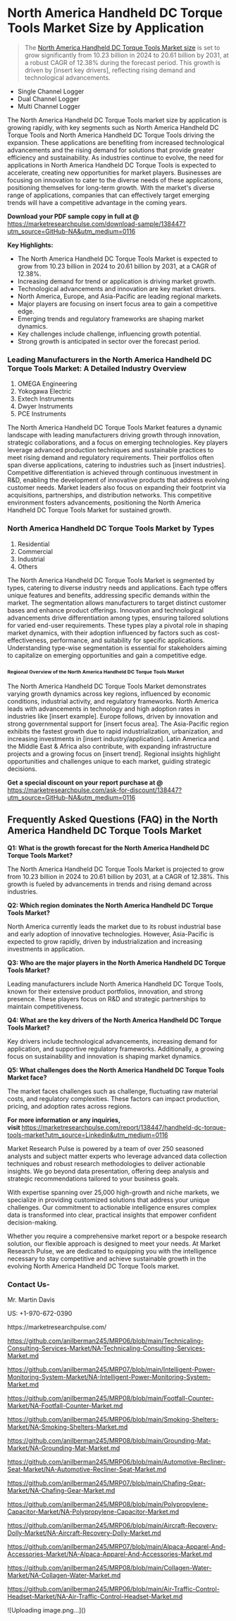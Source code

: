 <h1>North America Handheld DC Torque Tools Market&nbsp;Size by Application</h1><blockquote><p>The <a href="https://marketresearchpulse.com/download-sample/138447?utm_source=GitHub-NA&amp;utm_medium=0116">North America Handheld DC Torque Tools Market size</a> is set to grow significantly from 10.23 billion in 2024 to 20.61 billion by 2031, at a robust CAGR of 12.38% during the forecast period. This growth is driven by [insert key drivers], reflecting rising demand and technological advancements.</p></blockquote><ul><li>Single Channel Logger<li> Dual Channel Logger<li> Multi Channel Logger</li></ul><p>The North America Handheld DC Torque Tools market size by application is growing rapidly, with key segments such as North America Handheld DC Torque Tools and North America Handheld DC Torque Tools driving the expansion. These applications are benefiting from increased technological advancements and the rising demand for solutions that provide greater efficiency and sustainability. As industries continue to evolve, the need for applications in North America Handheld DC Torque Tools is expected to accelerate, creating new opportunities for market players. Businesses are focusing on innovation to cater to the diverse needs of these applications, positioning themselves for long-term growth. With the market's diverse range of applications, companies that can effectively target emerging trends will have a competitive advantage in the coming years.</p><p><strong>Download your PDF sample copy in full at @ </strong><a href="https://marketresearchpulse.com/download-sample/138447?utm_source=GitHub-NA&amp;utm_medium=0116">https://marketresearchpulse.com/download-sample/138447?utm_source=GitHub-NA&amp;utm_medium=0116</a></p><p><strong>Key Highlights: </strong></p><ul><li>The North America Handheld DC Torque Tools Market is expected to grow from 10.23 billion in 2024 to 20.61 billion by 2031, at a CAGR of 12.38%.</li><li>Increasing demand for trend or application is driving market growth.</li><li>Technological advancements and innovation are key market drivers.</li><li>North America, Europe, and Asia-Pacific are leading regional markets.</li><li>Major players are focusing on insert focus area to gain a competitive edge.</li><li>Emerging trends and regulatory frameworks are shaping market dynamics.</li><li>Key challenges include challenge, influencing growth potential.</li><li>Strong growth is anticipated in sector over the forecast period.</li></ul><h3>Leading Manufacturers in the North America Handheld DC Torque Tools Market: A Detailed Industry Overview</h3><ol><li>OMEGA Engineering</li><li>Yokogawa Electric</li><li>Extech Instruments</li><li>Dwyer Instruments</li><li>PCE Instruments</li></ol><div class="flex max-w-full flex-col flex-grow"><div class="min-h-8 text-message flex w-full flex-col items-end gap-2 whitespace-normal break-words [.text-message+&amp;]:mt-5" dir="auto" data-message-author-role="assistant" data-message-id="fd8432e4-4910-450d-b182-61b7bfb0a01f" data-message-model-slug="gpt-4o"><div class="flex w-full flex-col gap-1 empty:hidden first:pt-[3px]"><div class="markdown prose w-full break-words dark:prose-invert light"><p>The North America Handheld DC Torque Tools Market features a dynamic landscape with leading manufacturers driving growth through innovation, strategic collaborations, and a focus on emerging technologies. Key players leverage advanced production techniques and sustainable practices to meet rising demand and regulatory requirements. Their portfolios often span diverse applications, catering to industries such as [insert industries]. Competitive differentiation is achieved through continuous investment in R&amp;D, enabling the development of innovative products that address evolving customer needs. Market leaders also focus on expanding their footprint via acquisitions, partnerships, and distribution networks. This competitive environment fosters advancements, positioning the North America Handheld DC Torque Tools Market for sustained growth.</p></div></div></div></div><h3>North America Handheld DC Torque Tools Market by Types</h3><ol><li>Residential<li> Commercial<li> Industrial<li> Others</li></ol><div class="flex max-w-full flex-col flex-grow"><div class="min-h-8 text-message flex w-full flex-col items-end gap-2 whitespace-normal break-words [.text-message+&amp;]:mt-5" dir="auto" data-message-author-role="assistant" data-message-id="084470be-0bb7-4664-bddf-5156b4f41249" data-message-model-slug="gpt-4o-mini"><div class="flex w-full flex-col gap-1 empty:hidden first:pt-[3px]"><div class="markdown prose w-full break-words dark:prose-invert light"><p>The North America Handheld DC Torque Tools Market is segmented by types, catering to diverse industry needs and applications. Each type offers unique features and benefits, addressing specific demands within the market. The segmentation allows manufacturers to target distinct customer bases and enhance product offerings. Innovation and technological advancements drive differentiation among types, ensuring tailored solutions for varied end-user requirements. These types play a pivotal role in shaping market dynamics, with their adoption influenced by factors such as cost-effectiveness, performance, and suitability for specific applications. Understanding type-wise segmentation is essential for stakeholders aiming to capitalize on emerging opportunities and gain a competitive edge.</p></div></div></div></div><h3><span style="font-size: 11px;">Regional Overview of the North America Handheld DC Torque Tools Market</span></h3><div class="flex max-w-full flex-col flex-grow"><div class="min-h-8 text-message flex w-full flex-col items-end gap-2 whitespace-normal break-words [.text-message+&amp;]:mt-5" dir="auto" data-message-author-role="assistant" data-message-id="e9038762-ce64-4e30-91c9-9bd413514231" data-message-model-slug="gpt-4o-mini"><div class="flex w-full flex-col gap-1 empty:hidden first:pt-[3px]"><div class="markdown prose w-full break-words dark:prose-invert light"><p>The North America Handheld DC Torque Tools Market demonstrates varying growth dynamics across key regions, influenced by economic conditions, industrial activity, and regulatory frameworks. North America leads with advancements in technology and high adoption rates in industries like [insert example]. Europe follows, driven by innovation and strong governmental support for [insert focus area]. The Asia-Pacific region exhibits the fastest growth due to rapid industrialization, urbanization, and increasing investments in [insert industry/application]. Latin America and the Middle East &amp; Africa also contribute, with expanding infrastructure projects and a growing focus on [insert trend]. Regional insights highlight opportunities and challenges unique to each market, guiding strategic decisions.</p></div></div></div></div><p><strong>Get a special discount on your report purchase at @ </strong><a href="https://marketresearchpulse.com/ask-for-discount/138447?utm_source=GitHub-NA&amp;utm_medium=0116">https://marketresearchpulse.com/ask-for-discount/138447?utm_source=GitHub-NA&amp;utm_medium=0116</a></p><h2>Frequently Asked Questions (FAQ) in the North America Handheld DC Torque Tools Market</h2><p><strong>Q1: What is the growth forecast for the North America Handheld DC Torque Tools Market?</strong></p><p>The North America Handheld DC Torque Tools Market is projected to grow from 10.23 billion in 2024 to 20.61 billion by 2031, at a CAGR of 12.38%. This growth is fueled by advancements in trends and rising demand across industries.</p><p><strong>Q2: Which region dominates the North America Handheld DC Torque Tools Market?</strong></p><p>North America currently leads the market due to its robust industrial base and early adoption of innovative technologies. However, Asia-Pacific is expected to grow rapidly, driven by industrialization and increasing investments in application.</p><p><strong>Q3: Who are the major players in the North America Handheld DC Torque Tools Market?</strong></p><p>Leading manufacturers include North America Handheld DC Torque Tools, known for their extensive product portfolios, innovation, and strong presence. These players focus on R&amp;D and strategic partnerships to maintain competitiveness.</p><p><strong>Q4: What are the key drivers of the North America Handheld DC Torque Tools Market?</strong></p><p>Key drivers include technological advancements, increasing demand for application, and supportive regulatory frameworks. Additionally, a growing focus on sustainability and innovation is shaping market dynamics.</p><p><strong>Q5: What challenges does the North America Handheld DC Torque Tools Market face?</strong></p><p>The market faces challenges such as challenge, fluctuating raw material costs, and regulatory complexities. These factors can impact production, pricing, and adoption rates across regions.</p><p><strong>For more information or any inquiries, visit&nbsp;</strong><a href="https://marketresearchpulse.com/report/138447/handheld-dc-torque-tools-market?utm_source=Linkedin&utm_medium=0116">https://marketresearchpulse.com/report/138447/handheld-dc-torque-tools-market?utm_source=Linkedin&utm_medium=0116</a></p><p>Market Research Pulse is powered by a team of over 250 seasoned analysts and subject matter experts who leverage advanced data collection techniques and robust research methodologies to deliver actionable insights. We go beyond data presentation, offering deep analysis and strategic recommendations tailored to your business goals.</p><p>With expertise spanning over 25,000 high-growth and niche markets, we specialize in providing customized solutions that address your unique challenges. Our commitment to actionable intelligence ensures complex data is transformed into clear, practical insights that empower confident decision-making.</p><p>Whether you require a comprehensive market report or a bespoke research solution, our flexible approach is designed to meet your needs. At Market Research Pulse, we are dedicated to equipping you with the intelligence necessary to stay competitive and achieve sustainable growth in the evolving North America Handheld DC Torque Tools market.</p><h3><strong>Contact Us-</strong></h3><p>Mr. Martin Davis</p><p>US: +1-970-672-0390</p><p>https://marketresearchpulse.com/</p><p><a href="https://github.com/anilberman245/MRP06/blob/main/Technicaling-Consulting-Services-Market/NA-Technicaling-Consulting-Services-Market.md">https://github.com/anilberman245/MRP06/blob/main/Technicaling-Consulting-Services-Market/NA-Technicaling-Consulting-Services-Market.md</a></p><p><a href="https://github.com/anilberman245/MRP07/blob/main/Intelligent-Power-Monitoring-System-Market/NA-Intelligent-Power-Monitoring-System-Market.md">https://github.com/anilberman245/MRP07/blob/main/Intelligent-Power-Monitoring-System-Market/NA-Intelligent-Power-Monitoring-System-Market.md</a></p><p><a href="https://github.com/anilberman245/MRP08/blob/main/Footfall-Counter-Market/NA-Footfall-Counter-Market.md">https://github.com/anilberman245/MRP08/blob/main/Footfall-Counter-Market/NA-Footfall-Counter-Market.md</a></p><p><a href="https://github.com/anilberman245/MRP06/blob/main/Smoking-Shelters-Market/NA-Smoking-Shelters-Market.md">https://github.com/anilberman245/MRP06/blob/main/Smoking-Shelters-Market/NA-Smoking-Shelters-Market.md</a></p><p><a href="https://github.com/anilberman245/MRP08/blob/main/Grounding-Mat-Market/NA-Grounding-Mat-Market.md">https://github.com/anilberman245/MRP08/blob/main/Grounding-Mat-Market/NA-Grounding-Mat-Market.md</a></p><p><a href="https://github.com/anilberman245/MRP06/blob/main/Automotive-Recliner-Seat-Market/NA-Automotive-Recliner-Seat-Market.md">https://github.com/anilberman245/MRP06/blob/main/Automotive-Recliner-Seat-Market/NA-Automotive-Recliner-Seat-Market.md</a></p><p><a href="https://github.com/anilberman245/MRP07/blob/main/Chafing-Gear-Market/NA-Chafing-Gear-Market.md">https://github.com/anilberman245/MRP07/blob/main/Chafing-Gear-Market/NA-Chafing-Gear-Market.md</a></p><p><a href="https://github.com/anilberman245/MRP08/blob/main/Polypropylene-Capacitor-Market/NA-Polypropylene-Capacitor-Market.md">https://github.com/anilberman245/MRP08/blob/main/Polypropylene-Capacitor-Market/NA-Polypropylene-Capacitor-Market.md</a></p><p><a href="https://github.com/anilberman245/MRP06/blob/main/Aircraft-Recovery-Dolly-Market/NA-Aircraft-Recovery-Dolly-Market.md">https://github.com/anilberman245/MRP06/blob/main/Aircraft-Recovery-Dolly-Market/NA-Aircraft-Recovery-Dolly-Market.md</a></p><p><a href="https://github.com/anilberman245/MRP07/blob/main/Alpaca-Apparel-And-Accessories-Market/NA-Alpaca-Apparel-And-Accessories-Market.md">https://github.com/anilberman245/MRP07/blob/main/Alpaca-Apparel-And-Accessories-Market/NA-Alpaca-Apparel-And-Accessories-Market.md</a></p><p><a href="https://github.com/anilberman245/MRP08/blob/main/Collagen-Water-Market/NA-Collagen-Water-Market.md">https://github.com/anilberman245/MRP08/blob/main/Collagen-Water-Market/NA-Collagen-Water-Market.md</a></p><p><a href="https://github.com/anilberman245/MRP06/blob/main/Air-Traffic-Control-Headset-Market/NA-Air-Traffic-Control-Headset-Market.md">https://github.com/anilberman245/MRP06/blob/main/Air-Traffic-Control-Headset-Market/NA-Air-Traffic-Control-Headset-Market.md</a></p>
![Uploading image.png…]()
